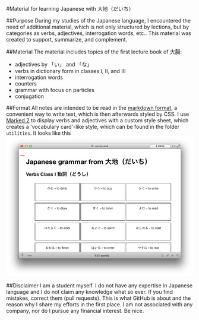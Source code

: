 #Material for learning Japanese with 大地（だいち）

##Purpose
During my studies of the Japanese language, I encountered the need of additional material, which is not only structured by lections, but by categories as verbs, adjectives, interrogation words, etc.. This material was created to support, summarize, and complement.

##Material
The material includes topics of the first lecture book of 大腸:

* adjectives by 「い」 and 「な」
* verbs in dictionary form in classes I, II, and III
* interrogation words
* counters
* grammar with focus on particles
* conjugation

##Format
All notes are intended to be read in the [markdown format](http://daringfireball.net/projects/markdown/), a convenient way to write text, which is then afterwards styled by CSS. I use [Marked 2](http://marked2app.com) to display verbs and adjectives with a custom style sheet, which creates a 'vocabulary card'-like style, which can be found in the folder `utilities`. It looks like this
![card.css style with Marked 2](utilities/card.png "card.css style with Marked 2")


##Disclaimer
I am a student myself. I do not have any expertise in Japanese language and I do not claim any knowledge what so ever. If you find mistakes, correct them (pull requests). This is what GitHub is about and the reason why I share my efforts in the first place. I am not associated with any company, nor do I pursue any financial interest. Be nice.
